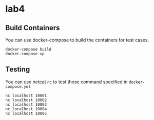 # lab4

## Build Containers

You can use docker-compose to build the containers for test cases.

```shell
docker-compose build
docker-compose up
```

## Testing

You can use netcat `nc` to test those command specified in `docker-compose.yml`

```shell
nc localhost 10001
nc localhost 10002
nc localhost 10003
nc localhost 10004
nc localhost 10005
```

